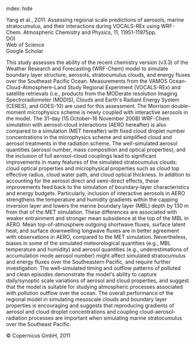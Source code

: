 index: hide

<div class="Citation">

  <div class="Citation-body">
    <div class="Citation-text">Yang et al., 2011: Assessing regional scale predictions of aerosols, marine stratocumulus, and their interactions during VOCALS-REx using WRF-Chem. <span class="Article-journal">Atmospheric Chemistry and Physics, </span><span class="Article-volume">11, </span>11951-11975pp.</div>
    <div class="Citation-links">
      <div class="CitationLink" data-href="https://doi.org/10.5194/acp-11-11951-2011">
        <div class="CitationLink-icon CitationLink-Doi"></div>
        <div class="CitationLink-text">DOI</div>
      </div>
      <div class="CitationLink" data-href="http://cel.webofknowledge.com/InboundService.do?customersID=atyponcel&smartRedirect=yes&mode=FullRecord&IsProductCode=Yes&product=CEL&Init=Yes&Func=Frame&action=retrieve&SrcApp=literatum&SrcAuth=atyponcel&SID=7CNc3cIRaBKjGbSujFM&UT=WOS:000298134300003">
        <div class="CitationLink-icon CitationLink-Isi"></div>
        <div class="CitationLink-text">Web of Science</div>
      </div>
      <div class="CitationLink" data-href="https://scholar.google.com/scholar?q=10.5194/acp-11-11951-2011">
        <div class="CitationLink-icon CitationLink-Scholar"></div>
        <div class="CitationLink-text">Google Scholar</div>
      </div>
    </div>
  </div>
</div>

This study assesses the ability of the recent chemistry version (v3.3) of the Weather Research and Forecasting (WRF-Chem) model to simulate boundary layer structure, aerosols, stratocumulus clouds, and energy fluxes over the Southeast Pacific Ocean. Measurements from the VAMOS Ocean-Cloud-Atmosphere-Land Study Regional Experiment (VOCALS-REx) and satellite retrievals (i.e., products from the MODerate resolution Imaging Spectroradiometer (MODIS), Clouds and Earth's Radiant Energy System (CERES), and GOES-10) are used for this assessment. The Morrison double-moment microphysics scheme is newly coupled with interactive aerosols in the model. The 31-day (15 October–16 November 2008) WRF-Chem simulation with aerosol-cloud interactions (AERO hereafter) is also compared to a simulation (MET hereafter) with fixed cloud droplet number concentrations in the microphysics scheme and simplified cloud and aerosol treatments in the radiation scheme. The well-simulated aerosol quantities (aerosol number, mass composition and optical properties), and the inclusion of full aerosol-cloud couplings lead to significant improvements in many features of the simulated stratocumulus clouds: cloud optical properties and microphysical properties such as cloud top effective radius, cloud water path, and cloud optical thickness. In addition to accounting for the aerosol direct and semi-direct effects, these improvements feed back to the simulation of boundary-layer characteristics and energy budgets. Particularly, inclusion of interactive aerosols in AERO strengthens the temperature and humidity gradients within the capping inversion layer and lowers the marine boundary layer (MBL) depth by 130 m from that of the MET simulation. These differences are associated with weaker entrainment and stronger mean subsidence at the top of the MBL in AERO. Mean top-of-atmosphere outgoing shortwave fluxes, surface latent heat, and surface downwelling longwave fluxes are in better agreement with observations in AERO, compared to the MET simulation. Nevertheless, biases in some of the simulated meteorological quantities (e.g., MBL temperature and humidity) and aerosol quantities (e.g., underestimations of accumulation mode aerosol number) might affect simulated stratocumulus and energy fluxes over the Southeastern Pacific, and require further investigation. The well-simulated timing and outflow patterns of polluted and clean episodes demonstrate the model's ability to capture daily/synoptic scale variations of aerosol and cloud properties, and suggest that the model is suitable for studying atmospheric processes associated with pollution outflow over the ocean. The overall performance of the regional model in simulating mesoscale clouds and boundary layer properties is encouraging and suggests that reproducing gradients of aerosol and cloud droplet concentrations and coupling cloud-aerosol-radiation processes are important when simulating marine stratocumulus over the Southeast Pacific.

<div class="Citation-copy">
&copy; Copernicus GmbH, 2011
</div>